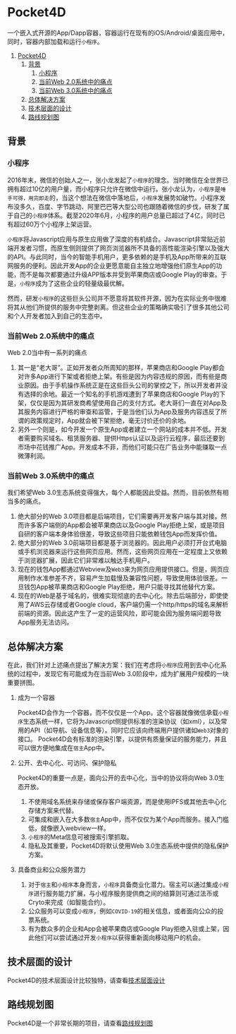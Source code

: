 # Pocket4D
一个嵌入式开源的App/Dapp容器，容器运行在现有的iOS/Android/桌面应用中，同时，容器内部加载和运行`小程序`。

1. [Pocket4D](#pocket4d)
   1. [背景](#背景)
      1. [小程序](#小程序)
      2. [当前Web 2.0系统中的痛点](#当前web20系统中的痛点)
      3. [当前Web 3.0系统中的痛点](#当前web30系统中的痛点)
   2. [总体解决方案](#总体解决方案)
   3. [技术层面的设计](#技术层面的设计)
   4. [路线规划图](#路线规划图)

## 背景
### 小程序
2016年末，微信的创始人之一，张小龙发起了`小程序`的理念。当时微信在全世界已拥有超过10亿的用户量，而小程序只允许在微信中运行。张小龙认为，`小程序`是`唾手可得，用完即走`的，当这个想法在微信中落地后，`小程序`发展势如破竹。小程序发布没多久，百度、字节跳动、阿里巴巴等大型公司也跟随着微信的步伐，研发了属于自己的`小程序`体系。截至2020年6月，小程序的用户总量已超过了4亿，同时已有超过60万个小程序上架运营。

`小程序`将Javascript应用与原生应用做了深度的有机结合。Javascript非常贴近前端开发者习惯，而原生侧则提供了网页浏览器所不具备的高性能渲染引擎以及强大的API。与此同时，当今的智能手机用户，更多依赖的是手机及App所带来的互联网服务的便利。因此开发App的企业更愿意能自主独立地增强他们原生App的功能，而不是每次都要通过升级APP版本并受到苹果商店或Google Play的审查。于是，`小程序`成为了这些企业的轻量级最优解。

然而，研发`小程序`的这些巨头公司并不愿意将其软件开源，因为在实际业务中很难将其从他们所提供的服务中完整剥离。但这些企业的策略确实吸引了很多其他公司和个人开发者加入到自己的生态中。

### 当前Web 2.0系统中的痛点
Web 2.0当中有一系列的痛点
1. 其一是“老大哥”。正如开发者众所周知的那样，苹果商店和Google Play都会对许多App进行下架或者拒绝上架。有些是因为内容违规的原因，而有些是商业原因。由于手机操作系统正是在这些巨头公司的掌控之下，所以开发者并没有选择的余地。最近一个知名的手机游戏遭到了苹果商店和Google Play的下架，仅仅是因为其研发商希望使用自己的支付方式。老大哥们一直在对App及其服务内容进行严格的审查和监管，于是当他们认为App及服务内容违反了所谓的政策规定时，App就会被下架拒绝，毫无讨价还价的余地。
2. 另外一个则是，如今开发一个原生App或者建立一个网站的成本并不低。开发者需要购买域名、租赁服务器、提供Https认证以及运行云程序，最后还要到市场中花钱推广App。开发成本不菲，而他们可能只在广告业务中能赚取一点微薄利润。
   

### 当前Web 3.0系统中的痛点
我们希望Web 3.0生态系统变得强大，每个人都能因此受益。然而，目前依然有相当多的痛点。
1. 绝大部分的Web 3.0项目都是后端项目，它们需要再开发客户端与其对接。然而许多客户端侧的App都会被苹果商店以及Google Play拒绝上架，或是项目自研的客户端本身体验很差，导致这些项目只能依赖钱包App而发挥价值。
2. 绝大部分的Web 3.0前端项目都是基于浏览器的。因此用户必须打开台式电脑或手机浏览器来运行这些网页应用。然而，这些网页应用在一定程度上又依赖于浏览器扩展，因此它们非常难以触达手机用户。
3. 现在的钱包App都通过Webview及`Web3`来为网页应用提供接口。但是，网页应用制作水准参差不齐，容易产生加载慢及兼容性问题，导致使用体验很差。一旦钱包App被苹果商店和Google Play拒绝，用户只能寻找其他替代方案。
4. 现在的Web是基于域名的，很难实现彻底的去中心化。除去后端部分，即使使用了AWS云存储或者Google cloud，客户端仍需一个http/https的域名来解析前端的资源。因此这产生了一定的运营风险，即可能会因为服务端问题导致App服务无法访问。
   
## 总体解决方案
在此，我们针对上述痛点提出了解决方案：我们在考虑将`小程序`应用到去中心化系统的过程中，发现它有可能成为在当前Web 3.0阶段中，成为扩展用户规模的一块重要拼图。

1. 成为一个容器

   Pocket4D会作为一个容器，而不仅仅是一个App。这个容器就像微信承载`小程序`生态系统一样，它将为Javascript侧提供标准的渲染协议（如xml），以及常用的API（如导航、设备信息等）。同时它应该向终端用户提供诸如`Web3`对象的接口。
   Pocket4D会有标准的渲染引擎，以提供有质量保证的服务能力，并且可以很方便地集成在`宿主`App中。
   
2. 公开、去中心化、可访问、保护隐私

   Pocket4D的重要一点是，面向公开的去中心化，当中的协议将向Web 3.0生态开放。
   1. 不使用域名系统来存储或保存客户端资源，而是使用IPFS或其他去中心化存储方案来代替。
   2. 可集成和嵌入在大多数`宿主`App中，而不仅仅为某个App而服务。接入门槛低，就像嵌入webview一样。
   3. `小程序`的Meta信息可被搜索引擎抓取。
   4. 隐私及其重要，Pocket4D将默认使用Web 3.0生态系统中提供的隐私保护方案。
   
3. 具备商业和公众服务潜力

   1. 对于`宿主`和`小程序`本身而言，`小程序`具备商业化潜力。宿主可以通过集成`小程序`进行服务能力扩展，与小程序服务提供商之间的结算则可通过法币或Cryto来完成（如智能合约）。
   2. 公众服务可以变成`小程序`，例如`COVID-19`的相关信息，或者面向公众的投票系统。
   3. 有为数众多的企业和App会被苹果商店或Google Play拒绝入驻或上架，因此他们可以尝试通过开发`小程序`以获得重新面向移动用户的机会。

## 技术层面的设计
Pocket4D的技术层面设计比较独特，请查看[技术层面设计](technical-design_cn.md)

## 路线规划图
Pocket4D是一个非常长期的项目，请查看[路线规划图](roadmaps_cn.md)













